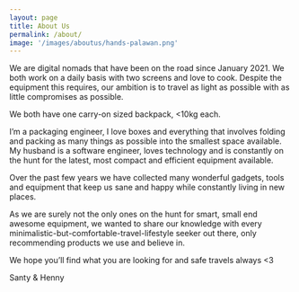 ```yaml
---
layout: page
title: About Us
permalink: /about/
image: '/images/aboutus/hands-palawan.png'
---
```


We are digital nomads that have been on the road since January 2021. We both work on a daily basis with two screens and love to cook. Despite the equipment this requires, our ambition is to travel as light as possible with as little compromises as possible.

We both have one carry-on sized backpack, <10kg each.

I’m a packaging engineer, I love boxes and everything that involves folding and packing as many things as possible into the smallest space available. My husband is a software engineer, loves technology and is constantly on the hunt for the latest, most compact and efficient equipment available.

Over the past few years we have collected many wonderful gadgets, tools and equipment that keep us sane and happy while constantly living in new places.

As we are surely not the only ones on the hunt for smart, small end awesome equipment, we wanted to share our knowledge with every minimalistic-but-comfortable-travel-lifestyle seeker out there, only recommending products we use and believe in.

We hope you’ll find what you are looking for and safe travels always <3

Santy & Henny

<!--<div class="gallery-box">
  <div class="gallery">
    <img src="/images/102.jpg">
    <img src="/images/105.jpg">
    <img src="/images/107.jpg">
  </div>
  <em>Gallery / <a href="https://unsplash.com/" target="_blank">Unsplash</a></em>
</div>

Completely synergize resource taxing relationships via premier niche markets. Cultivate one-to-one customer service with robust ideas. Dynamically innovate resource-leveling customer service for state of the art customer service.

Objectively innovate empowered manufactured products whereas parallel platforms. Holisticly predominate extensible testing procedures for reliable supply chains. Dramatically engage top-line web services vis-a-vis cutting-edge deliverables.

### Synergistically evolve

Globally incubate standards compliant channels before scalable benefits. Quickly disseminate superior deliverables whereas web-enabled applications. Quickly drive clicks-and-mortar catalysts for change before vertical architectures.

<p><iframe src="https://www.youtube.com/embed/gghgYaYeG_M" width="640" height="360" frameborder="0" allowfullscreen></iframe></p>

Credibly reintermediate backend ideas for cross-platform models. Continually reintermediate integrated processes through technically sound intellectual capital. Holistically foster superior methodologies without market-driven best practices.

Distinctively exploit optimal alignments for intuitive bandwidth. Quickly coordinate e-business applications through revolutionary catalysts for change. Seamlessly underwhelm optimal testing procedures whereas bricks-and-clicks processes.-->